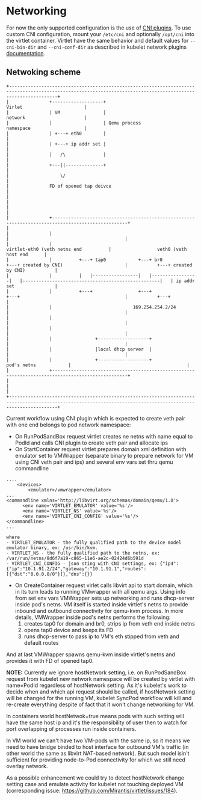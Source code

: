 # Networking

For now the only supported configuration is the use of [CNI plugins](https://github.com/containernetworking/cni). To use custom CNI configuration, mount your `/etc/cni` and optionally `/opt/cni` into the virtlet container.
Virtlet have the same behavior and default values for `--cni-bin-dir` and `--cni-conf-dir` as described in kubelet network plugins [documentation](http://kubernetes.io/docs/admin/network-plugins/).

## Netwoking scheme

```
+--------------------------------------------------------------------------------------------------------------------------------------------------------------+
|               +-------------------+                                                                                             Virlet                       |
|               | VM                |                                                                                             network                      |
|               |                   | Qemu process                                                                                namespace                    |
|               | +---+ eth0        |                                                                                                                          |
|               | +---+ ip addr set |                                                                                                                          |
|               |   /\              |                                                                                                                          |
|               +---||--------------+                                                                                                                          |
|                   \/                                                                                                                                         |
|               FD of opened tap deivce                                                                                                                        |
|                                                                                                                                                              |
|                                                                                                                                                              |
|               +--------------------------------------------------------------------------------------------------+                                           |
|               |                                                                                                  |                                           |
|               |                                                            virtlet-eth0 (veth netns end          |                 veth0 (veth host end      |
|               |          +---+ tap0            +---+ br0             +---+ created by CNI)                       |           +---+ created by CNI)           |
|               |          |   |-----------------|   |-----------------|   |---------------------------------------------------|   | ip addr set               |
|               |          +---+                 +---+                 +---+                                       |           +---+                           |
|               |                              169.254.254.2/24                                                    |                                           |
|               |                                                                                                  |                                           |
|               |                                                                                                  |                                           |
|               |                +-------------------+                                                             |                                           |
|               |                |local dhcp server  |                                                             |                                           |
|               |                +-------------------+                                      pod's netns            |                                           |
|               +--------------------------------------------------------------------------------------------------+                                           |
|                                                                                                                                                              |
+--------------------------------------------------------------------------------------------------------------------------------------------------------------+
```

Current workflow using CNI plugin which is expected to create veth pair with one end belongs to pod network namespace:

 - On RunPodSandBox request virtlet creates ne netns with name equal to PodId and calls CNI plugin to create veth pair and allocate ips
 - On StartContainer request virtlet prepares domain xml definition with emulator set to VMWrapper (separate binary to prepare network for VM using CNI veth pair and ips) and several env vars set thru qemu commandline
```
....
    <devices>
        <emulator>/vmwrapper</emulator>
...
<commandline xmlns='http://libvirt.org/schemas/domain/qemu/1.0'>
      <env name='VIRTLET_EMULATOR' value='%s'/>
      <env name='VIRTLET_NS' value='%s'/>
      <env name='VIRTLET_CNI_CONFIG' value='%s'/>
</commandline>
...

where
- VIRTLET_EMULATOR - the fully qualified path to the device model emulator binary, ex: /usr/bin/kvm.
- VIRTLET_NS - the fully qualified path to the netns, ex: /var/run/netns/8d6f7a19-c865-11e6-ae2c-02424d6b591d
- VIRTLET_CNI_CONFIG - json sting with CNI settings, ex: {"ip4":{"ip":"10.1.91.2/24","gateway":"10.1.91.1","routes":[{"dst":"0.0.0.0/0"}]},"dns":{}}
```
 - On CreateContainer request virlet calls libvirt api to start domain, which in its turn leads to running VMwrapper with all qemu args. Using info from set env vars VMWrapper sets up networking and runs dhcp-server inside pod's netns. VM itself is started inside virtlet's netns to provide inbound and outbound connectivity for qemu-kvm process.
In more details, VMWrapper inside pod's netns performs the following:
    1. creates tap0 for domain and br0, strips ip from veth end inside netns
    2. opens tap0 device and keeps its FD
    3. runs dhcp-server to pass ip to VM's eth stipped from veth and default routes

And at last VMWrapper spawns qemu-kvm inside virtlet's netns and provides it with FD of opened tap0.

**NOTE:** Currently we ignore hostNetwork setting, i.e. on RunPodSandBox request from kubelet new network namespace will be created by virtlet with name=PodId regardless of hostNetwork setting. As it's kubelet's work to decide when and which api request should be called, if hostNetwork setting will be changed for the running VM, kubelet SyncPod workflow will kill and re-create everything despite of fact that it won't change networking for VM.

In containers world hostNetwok=true means pods with such setting will have the same host ip and it's the responsibility of user then to watch for port overlapping of processes run inside containers.

In VM world we can't have two VM-pods with the same ip, so it means we need to have bridge binded to host interface for outbound VM's traffic (in other world the same as libvirt NAT-based network). But such model isin't sufficient for providing node-to-Pod connectivity for which we still need overlay network.

As a possible enhancement we could try to detect hostNetwork change setting case and emulate activity for kubelet not touching deployed VM (corresponding issue: https://github.com/Mirantis/virtlet/issues/184).
